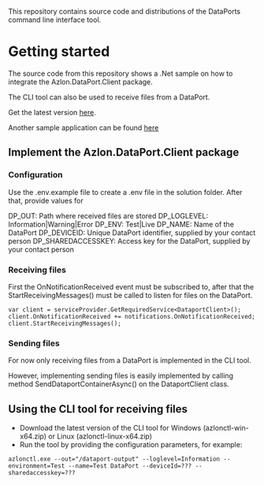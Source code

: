 This repository contains source code and distributions of the DataPorts command line interface tool.

# Getting started
The source code from this repository shows a .Net sample on how to integrate the Azlon.DataPort.Client package.

The CLI tool can also be used to receive files from a DataPort.

Get the latest version [here](https://github.com/Azlon-io/dataport-cli/tags).

Another sample application can be found [here](https://github.com/Azlon-io/DataPorts)

## Implement the Azlon.DataPort.Client package
### Configuration
Use the .env.example file to create a .env file in the solution folder. After that, provide values for 

DP_OUT: Path where received files are stored
DP_LOGLEVEL: Information|Warning|Error
DP_ENV: Test|Live
DP_NAME: Name of the DataPort
DP_DEVICEID: Unique DataPort identifier, supplied by your contact person
DP_SHAREDACCESSKEY: Access key for the DataPort, supplied by your contact person

### Receiving files
First the OnNotificationReceived event must be subscribed to, after that the StartReceivingMessages() must be called to listen for files on the DataPort.
```
var client = serviceProvider.GetRequiredService<DataportClient>();
client.OnNotificationReceived += notifications.OnNotificationReceived;
client.StartReceivingMessages(); 
```

### Sending files
For now only receiving files from a DataPort is implemented in the CLI tool.

However, implementing sending files is easily implemented by calling method SendDataportContainerAsync() on the DataportClient class.

## Using the CLI tool for receiving files
- Download the latest version of the CLI tool for Windows (azlonctl-win-x64.zip) or Linux (azlonctl-linux-x64.zip)
- Run the tool by providing the configuration parameters, for example:
```
azlonctl.exe --out="/dataport-output" --loglevel=Information --environment=Test --name=Test DataPort --deviceId=??? --sharedaccesskey=???
```
